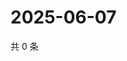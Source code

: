 # 2025-06-07

共 0 条

<!-- BEGIN ZHIHUQUESTIONS -->
<!-- 最后更新时间 Sat Jun 07 2025 11:39:09 GMT+0800 (China Standard Time) -->

<!-- END ZHIHUQUESTIONS -->
